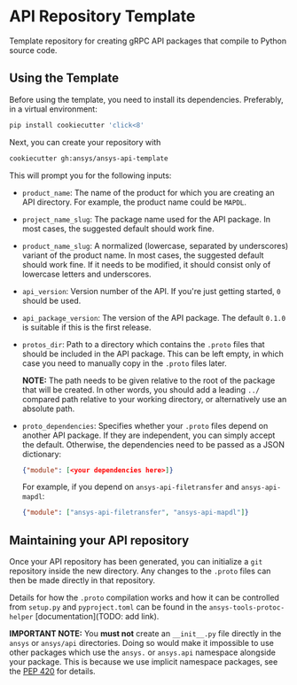 # API Repository Template

Template repository for creating gRPC API packages that compile to Python source code.

## Using the Template

Before using the template, you need to install its dependencies. Preferably, in a virtual environment:

```bash
pip install cookiecutter 'click<8'
```

Next, you can create your repository with

```bash
cookiecutter gh:ansys/ansys-api-template
```

This will prompt you for the following inputs:

* ``product_name``: The name of the product for which you are creating an API directory. For example, the product name could be ``MAPDL``.
* ``project_name_slug``: The package name used for the API package. In most cases, the suggested default should work fine.
* ``product_name_slug``: A normalized (lowercase, separated by underscores) variant of the product name. In most cases, the suggested default should work fine. If it needs to be modified, it should consist only of lowercase letters and underscores.
* ``api_version``: Version number of the API. If you're just getting started, ``0`` should be used.
* ``api_package_version``: The version of the API package. The default ``0.1.0`` is suitable if this is the first release.
* ``protos_dir``: Path to a directory which contains the ``.proto`` files that should be included in the API package. This can be left empty, in which case you need to manually copy in the ``.proto`` files later.

  **NOTE:** The path needs to be given relative to the root of the package that will be created. In other words, you should add a leading ``../`` compared path relative to your working directory, or alternatively use an absolute path.
* ``proto_dependencies``: Specifies whether your ``.proto`` files depend on another API package. If they are independent, you can simply accept the default. Otherwise, the dependencies need to be passed as a JSON dictionary:
  ```json
  {"module": [<your dependencies here>]}
  ```

  For example, if you depend on ``ansys-api-filetransfer`` and ``ansys-api-mapdl``:
  ```json
  {"module": ["ansys-api-filetransfer", "ansys-api-mapdl"]}
  ```

## Maintaining your API repository

Once your API repository has been generated, you can initialize a ``git`` repository inside the new directory. Any changes to the ``.proto`` files can then be made directly in that repository.

Details for how the ``.proto`` compilation works and how it can be controlled from ``setup.py`` and ``pyproject.toml`` can be found in the ``ansys-tools-protoc-helper`` [documentation](TODO: add link).

**IMPORTANT NOTE:** You **must not** create an ``__init__.py`` file directly in the ``ansys`` or ``ansys/api`` directories. Doing so would make it impossible to use other packages which use the ``ansys.`` or ``ansys.api`` namespace alongside your package. This is because we use implicit namespace packages, see the [PEP 420](https://www.python.org/dev/peps/pep-0420/) for details.
